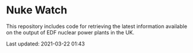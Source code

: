 # Nuke Watch

This repository includes code for retrieving the latest information available on the output of EDF nuclear power plants in the UK.

Last updated: 2021-03-22 01:43